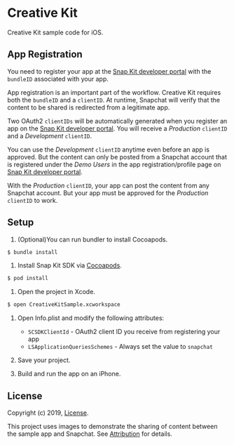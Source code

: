 # Creative Kit

Creative Kit sample code for iOS.

## App Registration

You need to register your app at the [Snap Kit developer portal](https://snapkit.com) with the `bundleID` associated with your app.

App registration is an important part of the workflow. Creative Kit requires both the `bundleID` and a `clientID`. At runtime, Snapchat will verify that the content to be shared is redirected from a legitimate app.

Two OAuth2 `clientIDs` will be automatically generated when you register an app on the [Snap Kit developer portal](https://snapkit.com). You will receive a *Production* `clientID` and a *Development* `clientID`.

You can use the *Development* `clientID` anytime even before an app is approved. But the content can only be posted from a Snapchat account that is registered under the *Demo Users* in the app registration/profile page on [Snap Kit developer portal](https://snapkit.com).

With the *Production* `clientID`, your app can post the content from any Snapchat account. But your app must be approved for the *Production* `clientID` to work.

## Setup

1. (Optional)You can run bundler to install Cocoapods.

  ```bash
  $ bundle install
  ```

1. Install Snap Kit SDK via [Cocoapods](https://cocoapods.org/).

  ```bash
  $ pod install
  ```

1. Open the project in Xcode.

  ```bash
  $ open CreativeKitSample.xcworkspace
  ```

1. Open Info.plist and modify the following attributes:

   * `SCSDKClientId` - OAuth2 client ID you receive from registering your app
   * `LSApplicationQueriesSchemes` - Always set the value to `snapchat`

1. Save your project.
1. Build and run the app on an iPhone.

## License

Copyright (c) 2019, [License](LICENSE).

This project uses images to demonstrate the sharing of content between the sample app and Snapchat. See [Attribution](ATTRIBUTION.md) for details.
